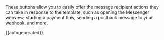 These buttons allow you to easily offer the message recipient actions they can take in response to the template, such as opening the Messenger webview, starting a payment flow, sending a postback message to your webhook, and more.


{{autogenerated}}
